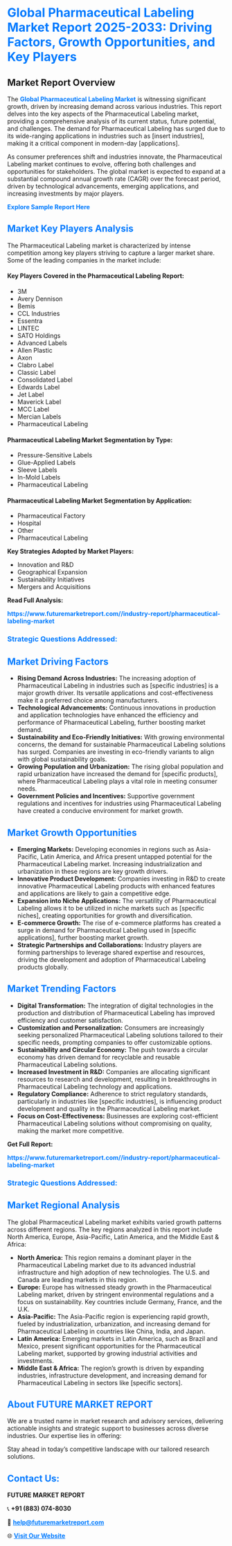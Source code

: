 <h1 style="color: #007BFF;">Global Pharmaceutical Labeling Market Report 2025-2033: Driving Factors, Growth Opportunities, and Key Players</h1>

<section id="overview">
<h2>Market Report Overview</h2>
<p>The <a href="https://www.futuremarketreport.com//industry-report/pharmaceutical-labeling-market" style="color: #007BFF; text-decoration: none;"><strong>Global Pharmaceutical Labeling Market</strong></a> is witnessing significant growth, driven by increasing demand across various industries. This report delves into the key aspects of the Pharmaceutical Labeling market, providing a comprehensive analysis of its current status, future potential, and challenges. The demand for Pharmaceutical Labeling has surged due to its wide-ranging applications in industries such as [insert industries], making it a critical component in modern-day [applications].</p>
<p>As consumer preferences shift and industries innovate, the Pharmaceutical Labeling market continues to evolve, offering both challenges and opportunities for stakeholders. The global market is expected to expand at a substantial compound annual growth rate (CAGR) over the forecast period, driven by technological advancements, emerging applications, and increasing investments by major players.</p>
</section>

<section id="overview">
<p><a href="https://www.futuremarketreport.com//request-sample/reportId=50936" style="color: #007BFF; text-decoration: none;"><strong>Explore Sample Report Here</strong></a></p>
</section>

<section id="key-players">
<h2 style="color: #007BFF;">Market Key Players Analysis</h2>
<p>The Pharmaceutical Labeling market is characterized by intense competition among key players striving to capture a larger market share. Some of the leading companies in the market include:</p>
<h4>Key Players Covered in the Pharmaceutical Labeling Report:</h4>
<ul><li>3M</li><li>Avery Dennison</li><li>Bemis</li><li>CCL Industries</li><li>Essentra</li><li>LINTEC</li><li>SATO Holdings</li><li>Advanced Labels</li><li>Allen Plastic</li><li>Axon</li><li>Clabro Label</li><li>Classic Label</li><li>Consolidated Label</li><li>Edwards Label</li><li>Jet Label</li><li>Maverick Label</li><li>MCC Label</li><li>Mercian Labels</li><li>Pharmaceutical Labeling</li></ul>
<h4>Pharmaceutical Labeling Market Segmentation by Type:</h4>
<ul><li>Pressure-Sensitive Labels</li><li>Glue-Applied Labels</li><li>Sleeve Labels</li><li>In-Mold Labels</li><li>Pharmaceutical Labeling</li></ul>

<h4>Pharmaceutical Labeling Market Segmentation by Application:</h4>
<ul><li>Pharmaceutical Factory</li><li>Hospital</li><li>Other</li><li>Pharmaceutical Labeling</li></ul>
<p><strong>Key Strategies Adopted by Market Players:</strong></p>
<ul>
<li>Innovation and R&D</li>
<li>Geographical Expansion</li>
<li>Sustainability Initiatives</li>
<li>Mergers and Acquisitions</li>
</ul>
</section>

<section>
<p><strong>Read Full Analysis: </strong></p><a href="https://www.futuremarketreport.com//industry-report/pharmaceutical-labeling-market" style="color: #007BFF; text-decoration: none;"><strong>https://www.futuremarketreport.com//industry-report/pharmaceutical-labeling-market</strong></a>
<h3 style="color: #007BFF;">Strategic Questions Addressed:</h3>
</section>

<section id="driving-factors">
<h2 style="color: #007BFF;">Market Driving Factors</h2>
<ul>
<li><strong>Rising Demand Across Industries:</strong> The increasing adoption of Pharmaceutical Labeling in industries such as [specific industries] is a major growth driver. Its versatile applications and cost-effectiveness make it a preferred choice among manufacturers.</li>
<li><strong>Technological Advancements:</strong> Continuous innovations in production and application technologies have enhanced the efficiency and performance of Pharmaceutical Labeling, further boosting market demand.</li>
<li><strong>Sustainability and Eco-Friendly Initiatives:</strong> With growing environmental concerns, the demand for sustainable Pharmaceutical Labeling solutions has surged. Companies are investing in eco-friendly variants to align with global sustainability goals.</li>
<li><strong>Growing Population and Urbanization:</strong> The rising global population and rapid urbanization have increased the demand for [specific products], where Pharmaceutical Labeling plays a vital role in meeting consumer needs.</li>
<li><strong>Government Policies and Incentives:</strong> Supportive government regulations and incentives for industries using Pharmaceutical Labeling have created a conducive environment for market growth.</li>
</ul>
</section>

<section id="growth-opportunities">
<h2 style="color: #007BFF;">Market Growth Opportunities</h2>
<ul>
<li><strong>Emerging Markets:</strong> Developing economies in regions such as Asia-Pacific, Latin America, and Africa present untapped potential for the Pharmaceutical Labeling market. Increasing industrialization and urbanization in these regions are key growth drivers.</li>
<li><strong>Innovative Product Development:</strong> Companies investing in R&D to create innovative Pharmaceutical Labeling products with enhanced features and applications are likely to gain a competitive edge.</li>
<li><strong>Expansion into Niche Applications:</strong> The versatility of Pharmaceutical Labeling allows it to be utilized in niche markets such as [specific niches], creating opportunities for growth and diversification.</li>
<li><strong>E-commerce Growth:</strong> The rise of e-commerce platforms has created a surge in demand for Pharmaceutical Labeling used in [specific applications], further boosting market growth.</li>
<li><strong>Strategic Partnerships and Collaborations:</strong> Industry players are forming partnerships to leverage shared expertise and resources, driving the development and adoption of Pharmaceutical Labeling products globally.</li>
</ul>
</section>

<section id="trending-factors">
<h2 style="color: #007BFF;">Market Trending Factors</h2>
<ul>
<li><strong>Digital Transformation:</strong> The integration of digital technologies in the production and distribution of Pharmaceutical Labeling has improved efficiency and customer satisfaction.</li>
<li><strong>Customization and Personalization:</strong> Consumers are increasingly seeking personalized Pharmaceutical Labeling solutions tailored to their specific needs, prompting companies to offer customizable options.</li>
<li><strong>Sustainability and Circular Economy:</strong> The push towards a circular economy has driven demand for recyclable and reusable Pharmaceutical Labeling solutions.</li>
<li><strong>Increased Investment in R&D:</strong> Companies are allocating significant resources to research and development, resulting in breakthroughs in Pharmaceutical Labeling technology and applications.</li>
<li><strong>Regulatory Compliance:</strong> Adherence to strict regulatory standards, particularly in industries like [specific industries], is influencing product development and quality in the Pharmaceutical Labeling market.</li>
<li><strong>Focus on Cost-Effectiveness:</strong> Businesses are exploring cost-efficient Pharmaceutical Labeling solutions without compromising on quality, making the market more competitive.</li>
</ul>
</section>

<section>
<p><strong>Get Full Report: </strong></p><a href="https://www.futuremarketreport.com//industry-report/pharmaceutical-labeling-market" style="color: #007BFF; text-decoration: none;"><strong>https://www.futuremarketreport.com//industry-report/pharmaceutical-labeling-market</strong></a>
<h3 style="color: #007BFF;">Strategic Questions Addressed:</h3>
</section>


<section id="regional-analysis">
<h2 style="color: #007BFF;">Market Regional Analysis</h2>
<p>The global Pharmaceutical Labeling market exhibits varied growth patterns across different regions. The key regions analyzed in this report include North America, Europe, Asia-Pacific, Latin America, and the Middle East & Africa:</p>
<ul>
<li><strong>North America:</strong> This region remains a dominant player in the Pharmaceutical Labeling market due to its advanced industrial infrastructure and high adoption of new technologies. The U.S. and Canada are leading markets in this region.</li>
<li><strong>Europe:</strong> Europe has witnessed steady growth in the Pharmaceutical Labeling market, driven by stringent environmental regulations and a focus on sustainability. Key countries include Germany, France, and the U.K.</li>
<li><strong>Asia-Pacific:</strong> The Asia-Pacific region is experiencing rapid growth, fueled by industrialization, urbanization, and increasing demand for Pharmaceutical Labeling in countries like China, India, and Japan.</li>
<li><strong>Latin America:</strong> Emerging markets in Latin America, such as Brazil and Mexico, present significant opportunities for the Pharmaceutical Labeling market, supported by growing industrial activities and investments.</li>
<li><strong>Middle East & Africa:</strong> The region’s growth is driven by expanding industries, infrastructure development, and increasing demand for Pharmaceutical Labeling in sectors like [specific sectors].</li>
</ul>
</section>

<footer>
<h2 style="color: #007BFF;">About FUTURE MARKET REPORT</h2>
<p>We are a trusted name in market research and advisory services, delivering actionable insights and strategic support to businesses across diverse industries. Our expertise lies in offering:</p>

<p>Stay ahead in today’s competitive landscape with our tailored research solutions.</p>

<h2 style="color: #007BFF;">Contact Us:</h2>
<p><strong>FUTURE MARKET REPORT</strong></p>
<p>📞 <strong>+91 (883) 074-8030</strong></p>
<p>📧 <strong><a href="mailto:help@futuremarketreport.com" style="color: #007BFF;">help@futuremarketreport.com</a></strong></p>
<p>🌐 <strong><a href="https://www.futuremarketreport.com/" style="color: #007BFF;">Visit Our Website</a></strong></p>
</footer>